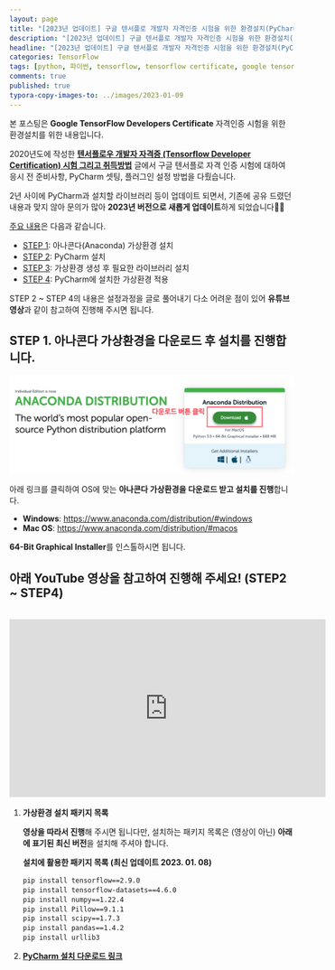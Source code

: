 ```yaml
---
layout: page
title: "[2023년 업데이트] 구글 텐서플로 개발자 자격인증 시험을 위한 환경설치(PyCharm, 필요 라이브러리 설치)"
description: "[2023년 업데이트] 구글 텐서플로 개발자 자격인증 시험을 위한 환경설치(PyCharm, 필요 라이브러리 설치)에 대해 알아보겠습니다."
headline: "[2023년 업데이트] 구글 텐서플로 개발자 자격인증 시험을 위한 환경설치(PyCharm, 필요 라이브러리 설치)에 대해 알아보겠습니다."
categories: TensorFlow
tags: [python, 파이썬, tensorflow, tensorflow certificate, google tensorflow, 텐서플로 자격증, 텐서플로우 자격증, 파이참 설치, 가상환경 설정, 아나콘다 가상환경, data science, 데이터 분석, 딥러닝, 딥러닝 자격증, 머신러닝, 빅데이터, 테디노트]
comments: true
published: true
typora-copy-images-to: ../images/2023-01-09
---
```


본 포스팅은 **Google TensorFlow Developers Certificate** 자격인증 시험을 위한 환경설치를 위한 내용입니다.

2020년도에 작성한 [**텐서플로우 개발자 자격증 (Tensorflow Developer Certification) 시험 그리고 취득방법**](https://teddylee777.github.io/thoughts/tensorflow-2-certification) 글에서 구글 텐서플로 자격 인증 시험에 대하여 응시 전 준비사항, PyCharm 셋팅, 플러그인 설정 방법을 다뤘습니다.

2년 사이에 PyCharm과 설치할 라이브러리 등이 업데이트 되면서, 기존에 공유 드렸던 내용과 맞지 않아 문의가 많아 **2023년 버전으로 새롭게 업데이트**하게 되었습니다👏👏

<u>주요 내용</u>은 다음과 같습니다.

- <u>STEP 1</u>: 아나콘다(Anaconda) 가상환경 설치
- <u>STEP 2</u>: PyCharm 설치
- <u>STEP 3</u>: 가상환경 생성 후 필요한 라이브러리 설치
- <u>STEP 4</u>: PyCharm에 설치한 가상환경 적용

STEP 2 ~ STEP 4의 내용은 설정과정을 글로 풀어내기 다소 어려운 점이 있어 **유튜브 영상**과 같이 참고하여 진행해 주시면 됩니다.



## STEP 1. 아나콘다 가상환경을 다운로드 후 설치를 진행합니다.

![anaconda](../images/2023-01-09/anaconda.png)

아래 링크를 클릭하여 OS에 맞는 **아나콘다 가상환경을 다운로드 받고 설치를 진행**합니다.

- **Windows**: https://www.anaconda.com/distribution/#windows
- **Mac OS**: https://www.anaconda.com/distribution/#macos

**64-Bit Graphical Installer**를 인스톨하시면 됩니다.



## 아래 YouTube 영상을 참고하여 진행해 주세요! (STEP2 ~ STEP4)

<br>

<iframe width="560" height="315" src="https://www.youtube.com/embed/Sotje18bINY" title="YouTube video player" frameborder="0" allow="accelerometer; autoplay; clipboard-write; encrypted-media; gyroscope; picture-in-picture; web-share" allowfullscreen></iframe>

<br>

1. **가상환경 설치 패키지 목록**

   **영상을 따라서 진행**해 주시면 됩니다만, 설치하는 패키지 목록은 (영상이 아닌) **아래에 표기된 최신 버전**을 설치해 주셔야 합니다.

   **설치에 활용한 패키지 목록 (최신 업데이트 2023. 01. 08)**

   ```bash
   pip install tensorflow==2.9.0
   pip install tensorflow-datasets==4.6.0
   pip install numpy==1.22.4
   pip install Pillow==9.1.1
   pip install scipy==1.7.3
   pip install pandas==1.4.2
   pip install urllib3
   ```

   

2. [**PyCharm 설치 다운로드 링크**](https://www.jetbrains.com/ko-kr/pycharm/download/)


